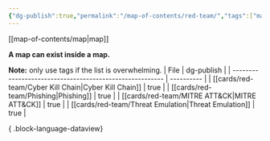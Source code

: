```yaml
---
{"dg-publish":true,"permalink":"/map-of-contents/red-team/","tags":["map"]}
---
```


[[map-of-contents/map\|map]]

**A map can exist inside a map.**

**Note:** only use tags if the list is overwhelming.
| File                                                     | dg-publish |
| -------------------------------------------------------- | ---------- |
| [[cards/red-team/Cyber Kill Chain\|Cyber Kill Chain]] | true       |
| [[cards/red-team/Phishing\|Phishing]]                 | true       |
| [[cards/red-team/MITRE ATT&CK\|MITRE ATT&CK]]         | true       |
| [[cards/red-team/Threat Emulation\|Threat Emulation]] | true       |

{ .block-language-dataview}
